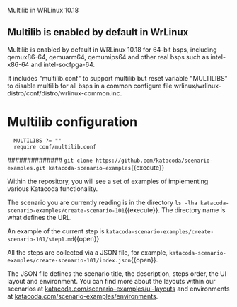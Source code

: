 Multilib in WRLinux 10.18

## Multilib is enabled by default in WrLinux

Multilib is enabled by default in WRLinux 10.18 for 64-bit bsps, including qemux86-64, qemuarm64, qemumips64 and other real bsps such as intel-x86-64 and intel-socfpga-64.

It includes "multilib.conf" to support multilib but reset variable "MULTILIBS" to disable multilib for all bsps in a common configure file wrlinux/wrlinux-distro/conf/distro/wrlinux-common.inc.

   # Multilib configuration
      MULTILIBS ?= ""
      require conf/multilib.conf

##############
`git clone https://github.com/katacoda/scenario-examples.git katacoda-scenario-examples`{{execute}}

Within the repository, you will see a set of examples of implementing various Katacoda functionality.

The scenario you are currently reading is in the directory `ls -lha katacoda-scenario-examples/create-scenario-101`{{execute}}. The directory name is what defines the URL.

An example of the current step is `katacoda-scenario-examples/create-scenario-101/step1.md`{{open}}

All the steps are collected via a JSON file, for example, `katacoda-scenario-examples/create-scenario-101/index.json`{{open}}.

The JSON file defines the scenario title, the description, steps order, the UI layout and environment. You can find more about the layouts within our scenarios at [katacoda.com/scenario-examples/ui-layouts](https://katacoda.com/scenario-examples/ui-layouts) and environments at [katacoda.com/scenario-examples/environments](https://katacoda.com/scenario-examples/environments).
